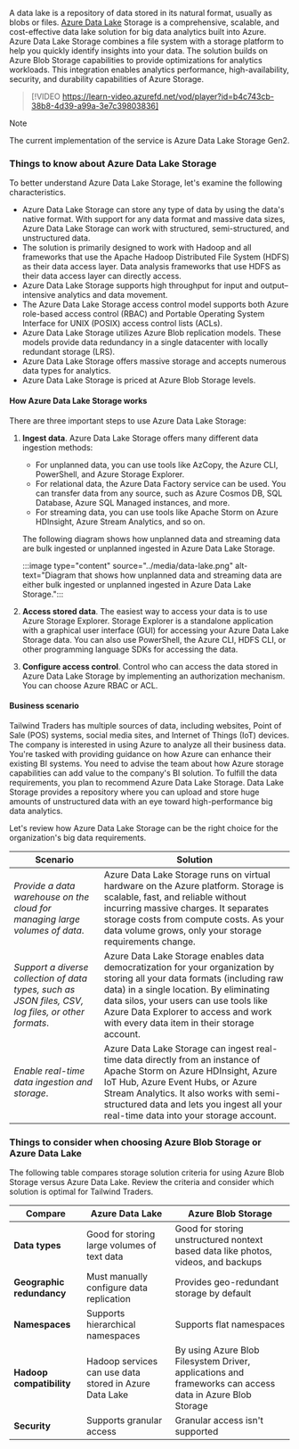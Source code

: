 A data lake is a repository of data stored in its natural format, usually as blobs or files. [Azure Data Lake](/azure/storage/blobs/data-lake-storage-introduction) Storage is a comprehensive, scalable, and cost-effective data lake solution for big data analytics built into Azure. Azure Data Lake Storage combines a file system with a storage platform to help you quickly identify insights into your data. The solution builds on Azure Blob Storage capabilities to provide optimizations for analytics workloads. This integration enables analytics performance, high-availability, security, and durability capabilities of Azure Storage.

> [!VIDEO https://learn-video.azurefd.net/vod/player?id=b4c743cb-38b8-4d39-a99a-3e7c39803836]

> [!Note] 
> The current implementation of the service is Azure Data Lake Storage Gen2.

### Things to know about Azure Data Lake Storage

To better understand Azure Data Lake Storage, let's examine the following characteristics.

- Azure Data Lake Storage can store any type of data by using the data's native format. With support for any data format and massive data sizes, Azure Data Lake Storage can work with structured, semi-structured, and unstructured data.
- The solution is primarily designed to work with Hadoop and all frameworks that use the Apache Hadoop Distributed File System (HDFS) as their data access layer. Data analysis frameworks that use HDFS as their data access layer can directly access.
- Azure Data Lake Storage supports high throughput for input and output–intensive analytics and data movement.
- The Azure Data Lake Storage access control model supports both Azure role-based access control (RBAC) and Portable Operating System Interface for UNIX (POSIX) access control lists (ACLs).
- Azure Data Lake Storage utilizes Azure Blob replication models. These models provide data redundancy in a single datacenter with locally redundant storage (LRS).
- Azure Data Lake Storage offers massive storage and accepts numerous data types for analytics.
- Azure Data Lake Storage is priced at Azure Blob Storage levels.

#### How Azure Data Lake Storage works

There are three important steps to use Azure Data Lake Storage:

1. **Ingest data**. Azure Data Lake Storage offers many different data ingestion methods:

   - For unplanned data, you can use tools like AzCopy, the Azure CLI, PowerShell, and Azure Storage Explorer.
   - For relational data, the Azure Data Factory service can be used. You can transfer data from any source, such as Azure Cosmos DB, SQL Database, Azure SQL Managed instances, and more.
   - For streaming data, you can use tools like Apache Storm on Azure HDInsight, Azure Stream Analytics, and so on.

   The following diagram shows how unplanned data and streaming data are bulk ingested or unplanned ingested in Azure Data Lake Storage.

   :::image type="content" source="../media/data-lake.png" alt-text="Diagram that shows how unplanned data and streaming data are either bulk ingested or unplanned ingested in Azure Data Lake Storage.":::

2. **Access stored data**. The easiest way to access your data is to use Azure Storage Explorer. Storage Explorer is a standalone application with a graphical user interface (GUI) for accessing your Azure Data Lake Storage data. You can also use PowerShell, the Azure CLI, HDFS CLI, or other programming language SDKs for accessing the data.

3. **Configure access control**. Control who can access the data stored in Azure Data Lake Storage by implementing an authorization mechanism. You can choose Azure RBAC or ACL.

#### Business scenario

Tailwind Traders has multiple sources of data, including websites, Point of Sale (POS) systems, social media sites, and Internet of Things (IoT) devices. The company is interested in using Azure to analyze all their business data. You're tasked with providing guidance on how Azure can enhance their existing BI systems. You need to advise the team about how Azure storage capabilities can add value to the company's BI solution. To fulfill the data requirements, you plan to recommend Azure Data Lake Storage. Data Lake Storage provides a repository where you can upload and store huge amounts of unstructured data with an eye toward high-performance big data analytics.

Let's review how Azure Data Lake Storage can be the right choice for the organization's big data requirements.

| Scenario                                                     | Solution                                                     |
| ------------------------------------------------------------ | ------------------------------------------------------------ |
| *Provide a data warehouse on the cloud for managing large volumes of data*. | Azure Data Lake Storage runs on virtual hardware on the Azure platform. Storage is scalable, fast, and reliable without incurring massive charges. It separates storage costs from compute costs. As your data volume grows, only your storage requirements change. |
| *Support a diverse collection of data types, such as JSON files, CSV, log files, or other formats*. | Azure Data Lake Storage enables data democratization for your organization by storing all your data formats (including raw data) in a single location. By eliminating data silos, your users can use tools like Azure Data Explorer to access and work with every data item in their storage account. |
| *Enable real-time data ingestion and storage*.               | Azure Data Lake Storage can ingest real-time data directly from an instance of Apache Storm on Azure HDInsight, Azure IoT Hub, Azure Event Hubs, or Azure Stream Analytics. It also works with semi-structured data and lets you ingest all your real-time data into your storage account. |

### Things to consider when choosing Azure Blob Storage or Azure Data Lake

The following table compares storage solution criteria for using Azure Blob Storage versus Azure Data Lake. Review the criteria and consider which solution is optimal for Tailwind Traders.

| Compare                   | Azure Data Lake                                        | Azure Blob Storage                                           |
| ------------------------- | ------------------------------------------------------ | ------------------------------------------------------------ |
| **Data types**            | Good for storing large volumes of text data            | Good for storing unstructured nontext based data like photos, videos, and backups |
| **Geographic redundancy** | Must manually configure data replication               | Provides geo-redundant storage by default                    |
| **Namespaces**            | Supports hierarchical namespaces                       | Supports flat namespaces                                     |
| **Hadoop compatibility**  | Hadoop services can use data stored in Azure Data Lake | By using Azure Blob Filesystem Driver, applications and frameworks can access data in Azure Blob Storage |
| **Security**              | Supports granular access                               | Granular access isn't supported                              |